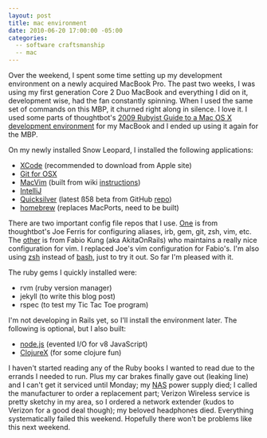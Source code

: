```yaml
---
layout: post
title: mac environment
date: 2010-06-20 17:00:00 -05:00
categories:
  -- software craftsmanship
  -- mac
---
```


Over the weekend, I spent some time setting up my development environment on a newly acquired MacBook Pro.  The past two weeks, I was using my first generation Core 2 Duo MacBook and everything I did on it, development wise, had the fan constantly spinning.  When I used the same set of commands on this MBP, it churned right along in silence.  I love it.  I used some parts of thoughtbot's [2009 Rubyist Guide to a Mac OS X development environment](http://robots.thoughtbot.com/post/159805668/2009-rubyists-guide-to-a-mac-os-x-development) for my MacBook and I ended up using it again for the MBP.

On my newly installed Snow Leopard, I installed the following applications:

* [XCode](http://developer.apple.com/technologies/xcode.html) (recommended to download from Apple site)
* [Git for OSX](http://code.google.com/p/git-osx-installer/)
* [MacVim](http://code.google.com/p/macvim/) (built from wiki [instructions](http://code.google.com/p/macvim/wiki/Building))
* [IntelliJ](http://www.jetbrains.com/idea/)
* [Quicksilver](http://www.blacktree.com/) (latest ß58 beta from GitHub [repo](http://github.com/tiennou/blacktree-alchemy/downloads))
* [homebrew](http://github.com/mxcl/homebrew) (replaces MacPorts, need to be built)

There are two important config file repos that I use.  [One](http://github.com/jferris/config_files) is from thoughtbot's Joe Ferris for configuring aliases, irb, gem, git, zsh, vim, etc.  The [other](http://github.com/akitaonrails/vimfiles) is from Fabio Kung (aka AkitaOnRails) who maintains a really nice configuration for vim.  I replaced Joe's vim configuration for Fabio's.  I'm also using [zsh](http://en.wikipedia.org/wiki/Z_shell) instead of [bash](http://en.wikipedia.org/wiki/Bash), just to try it out.  So far I'm pleased with it.

The ruby gems I quickly installed were:

* rvm (ruby version manager)
* jekyll (to write this blog post)
* rspec (to test my Tic Tac Toe program)

I'm not developing in Rails yet, so I'll install the environment later.  The following is optional, but I also built:

* [node.js](http://github.com/ry/node) (evented I/O for v8 JavaScript)
* [ClojureX](http://github.com/citizen428/ClojureX) (for some clojure fun)

I haven't started reading any of the Ruby books I wanted to read due to the errands I needed to run.  Plus my car brakes finally gave out (leaking line) and I can't get it serviced until Monday; my [NAS](http://en.wikipedia.org/wiki/Network-attached_storage) power supply died; I called the manufacturer to order a replacement part; Verizon Wireless service is pretty sketchy in my area, so I ordered a network extender (kudos to Verizon for a good deal though); my beloved headphones died.  Everything systematically failed this weekend.  Hopefully there won't be problems like this next weekend.
